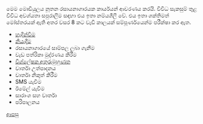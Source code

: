 මෙම මොඩියුලය නූතන රසායනාගාරයක කාර්යයන් ආවරණය කරයි. විවිධ සැකසුම් තුළ විවිධ අවශ්යතා සපුරාලීම සඳහා එය ඉතා නම්යශීලී වේ. එය ඉතා ශක්තිමත් මෝස්තරයක් ඇති අතර වසර 8 කට වැඩි කාලයක් සම්පූර්ණයෙන්ම පරීක්ෂා කර ඇත.

* [හැදින්වීම](https://github.com/hmislk/hmis/wiki/LIMS-%E0%B7%84%E0%B7%90%E0%B6%AF%E0%B7%92%E0%B6%B1%E0%B7%8A%E0%B7%80%E0%B7%93%E0%B6%B8)
* [නියැදීම](https://github.com/hmislk/hmis/wiki/LIMS-%E0%B6%B1%E0%B7%92%E0%B6%BA%E0%B7%90%E0%B6%AF%E0%B7%93%E0%B6%B8)
* රසායනාගාරයේ සාම්පල ලබා ගැනීම
* වැඩ පත්රිකා මුද්රණය කිරීම
* [විශ්ලේෂක අතුරුමුහුණත](https://github.com/hmislk/hmis/wiki/%E0%B7%80%E0%B7%92%E0%B7%81%E0%B7%8A%E0%B6%BD%E0%B7%9A%E0%B7%82%E0%B6%9A-%E0%B6%85%E0%B6%AD%E0%B7%94%E0%B6%BB%E0%B7%94%E0%B6%B8%E0%B7%94%E0%B7%84%E0%B7%94%E0%B6%AB%E0%B6%AD)
* වාර්තා උත්පාදනය
* වාර්තා නිකුත් කිරීම
* SMS යැවීම
* ඊමේල් යැවීම
* සාරාංශ සහ වාර්තා
* පරිපාලනය

[ආපසු](https://github.com/hmislk/hmis/wiki/%E0%B6%B4%E0%B6%BB%E0%B7%92%E0%B7%81%E0%B7%93%E0%B6%BD%E0%B6%9A-%E0%B6%85%E0%B6%AD%E0%B7%8A%E0%B6%B4%E0%B7%9C%E0%B6%AD)